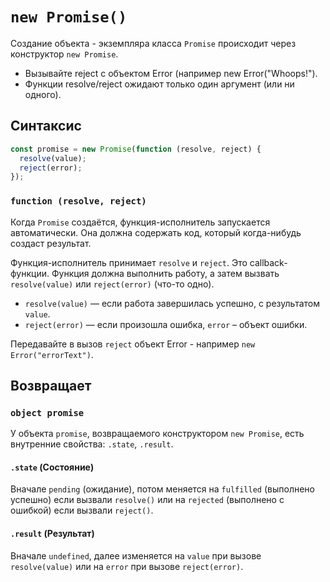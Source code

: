 # `new Promise()`

Создание объекта - экземпляра класса `Promise` происходит через конструктор `new Promise`.

- Вызывайте reject с объектом Error (например new Error("Whoops!").
- Функции resolve/reject ожидают только один аргумент (или ни одного).

## Синтаксис

```js
const promise = new Promise(function (resolve, reject) {
  resolve(value);
  reject(error);
});
```

### `function (resolve, reject)`

Когда `Promise` создаётся, функция-исполнитель запускается автоматически. Она должна содержать код, который когда-нибудь создаст результат.

Функция-исполнитель принимает `resolve` и `reject`. Это callback-функции. Функция должна выполнить работу, а затем вызвать `resolve(value)` или `reject(error)` (что-то одно).

- `resolve(value)` — если работа завершилась успешно, с результатом `value`.
- `reject(error)` — если произошла ошибка, `error` – объект ошибки.

Передавайте в вызов `reject` объект Error - например `new Error("errorText")`.

## Возвращает

### `object promise`

У объекта `promise`, возвращаемого конструктором `new Promise`, есть внутренние свойства: `.state`, `.result`.

#### `.state` (Состояние)

Вначале `pending` (ожидание), потом меняется на `fulfilled` (выполнено успешно) если вызвали `resolve()` или на `rejected` (выполнено с ошибкой) если вызвали `reject()`.

#### `.result` (Результат)

Вначале `undefined`, далее изменяется на `value` при вызове `resolve(value)` или на `error` при вызове `reject(error)`.
